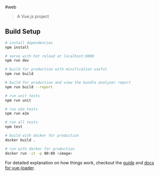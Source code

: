 #web

> A Vue.js project

## Build Setup

``` bash
# install dependencies
npm install

# serve with hot reload at localhost:8080
npm run dev

# build for production with minification useful
npm run build

# build for production and view the bundle analyzer report
npm run build --report

# run unit tests
npm run unit

# run e2e tests
npm run e2e

# run all tests
npm test

# build with docker for production
docker build .

# run with docker for production
docker run -it -p 80:80 <image>
```

For detailed explanation on how things work, checkout the [guide](http://vuejs-templates.github.io/webpack/) and [docs for vue-loader](http://vuejs.github.io/vue-loader).
